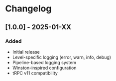 # Changelog

## [1.0.0] - 2025-01-XX
### Added
- Initial release
- Level-specific logging (error, warn, info, debug)
- Pipeline-based logging system
- Winston-inspired configuration
- tRPC v11 compatibility